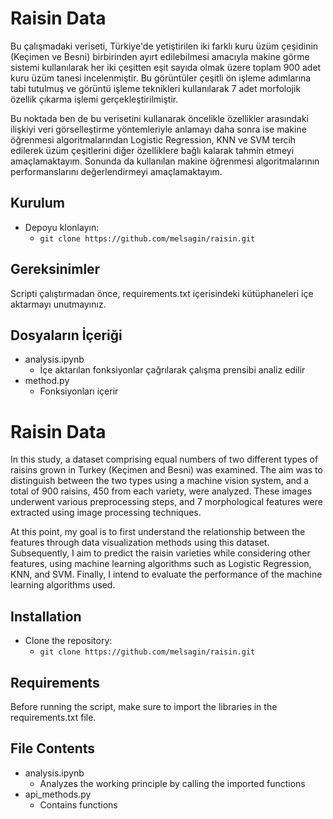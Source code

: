 # Raisin Data
Bu çalışmadaki veriseti, Türkiye'de yetiştirilen iki farklı kuru üzüm çeşidinin (Keçimen ve Besni) birbirinden ayırt edilebilmesi amacıyla makine görme sistemi kullanılarak her iki çeşitten eşit sayıda olmak üzere toplam 900 adet kuru üzüm tanesi incelenmiştir. Bu görüntüler çeşitli ön işleme adımlarına tabi tutulmuş ve görüntü işleme teknikleri kullanılarak 7 adet morfolojik özellik çıkarma işlemi gerçekleştirilmiştir. 

Bu noktada ben de bu verisetini kullanarak öncelikle özellikler arasındaki ilişkiyi veri görselleştirme yöntemleriyle anlamayı daha sonra ise makine öğrenmesi algoritmalarından Logistic Regression, KNN ve SVM tercih edilerek üzüm çeşitlerini diğer özelliklere bağlı kalarak tahmin etmeyi amaçlamaktayım. Sonunda da kullanılan makine öğrenmesi algoritmalarının performanslarını değerlendirmeyi amaçlamaktayım.

## Kurulum
- Depoyu klonlayın:
    - `git clone https://github.com/melsagin/raisin.git`

## Gereksinimler
Scripti çalıştırmadan önce, requirements.txt içerisindeki kütüphaneleri içe aktarmayı unutmayınız.

## Dosyaların İçeriği
- analysis.ipynb
    - İçe aktarılan fonksiyonlar çağrılarak çalışma prensibi analiz edilir
- method.py 
    - Fonksiyonları içerir

# Raisin Data
In this study, a dataset comprising equal numbers of two different types of raisins grown in Turkey (Keçimen and Besni) was examined. The aim was to distinguish between the two types using a machine vision system, and a total of 900 raisins, 450 from each variety, were analyzed. These images underwent various preprocessing steps, and 7 morphological features were extracted using image processing techniques.

At this point, my goal is to first understand the relationship between the features through data visualization methods using this dataset. Subsequently, I aim to predict the raisin varieties while considering other features, using machine learning algorithms such as Logistic Regression, KNN, and SVM. Finally, I intend to evaluate the performance of the machine learning algorithms used.

## Installation
- Clone the repository:
    - `git clone https://github.com/melsagin/raisin.git`

## Requirements
Before running the script, make sure to import the libraries in the requirements.txt file.

## File Contents
- analysis.ipynb
    - Analyzes the working principle by calling the imported functions
- api_methods.py
    - Contains functions
